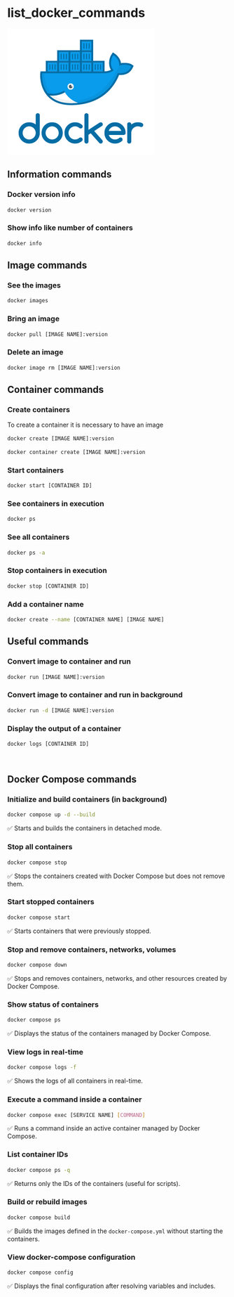 # list_docker_commands

<img src="https://github.com/rodrigosistemas/list_docker_commands/blob/main/images/docker.png?raw=true" alt="Docker logo">

## Information commands

### Docker version info
```bash
docker version
```

### Show info like number of containers
```bash
docker info
```

## Image commands

### See the images
```bash
docker images
```

### Bring an image
```bash
docker pull [IMAGE NAME]:version
```

### Delete an image
```bash
docker image rm [IMAGE NAME]:version
```

## Container commands

### Create containers
To create a container it is necessary to have an image

```bash
docker create [IMAGE NAME]:version
```

```bash
docker container create [IMAGE NAME]:version
```

### Start containers
```bash
docker start [CONTAINER ID]
```

### See containers in execution
```bash
docker ps
```

### See all containers
```bash
docker ps -a
```

### Stop containers in execution
```bash
docker stop [CONTAINER ID]
```

### Add a container name
```bash
docker create --name [CONTAINER NAME] [IMAGE NAME]
```

## Useful commands

### Convert image to container and run
```bash
docker run [IMAGE NAME]:version
```

### Convert image to container and run in background
```bash
docker run -d [IMAGE NAME]:version
```

### Display the output of a container
```bash
docker logs [CONTAINER ID]
```

<br>

## Docker Compose commands

### Initialize and build containers (in background)
```bash
docker compose up -d --build
```
✅ Starts and builds the containers in detached mode.

### Stop all containers
```bash
docker compose stop
```
✅ Stops the containers created with Docker Compose but does not remove them.

### Start stopped containers
```bash
docker compose start
```
✅ Starts containers that were previously stopped.

### Stop and remove containers, networks, volumes
```bash
docker compose down
```
✅ Stops and removes containers, networks, and other resources created by Docker Compose.

### Show status of containers
```bash
docker compose ps
```
✅ Displays the status of the containers managed by Docker Compose.

### View logs in real-time
```bash
docker compose logs -f
```
✅ Shows the logs of all containers in real-time.

### Execute a command inside a container
```bash
docker compose exec [SERVICE NAME] [COMMAND]
```
✅ Runs a command inside an active container managed by Docker Compose.

### List container IDs
```bash
docker compose ps -q
```
✅ Returns only the IDs of the containers (useful for scripts).

### Build or rebuild images
```bash
docker compose build
```
✅ Builds the images defined in the `docker-compose.yml` without starting the containers.

### View docker-compose configuration
```bash
docker compose config
```
✅ Displays the final configuration after resolving variables and includes.
